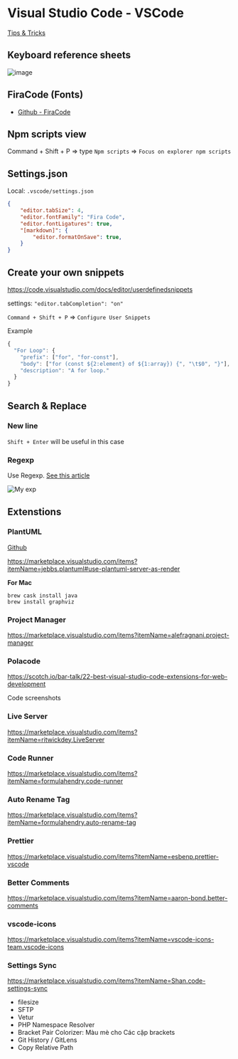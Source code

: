# Visual Studio Code - VSCode 

[Tips & Tricks](https://code.visualstudio.com/docs/getstarted/tips-and-tricks)

## Keyboard reference sheets

![image](https://code.visualstudio.com/assets/docs/getstarted/tips-and-tricks/KeyboardReferenceSheet.png)

## FiraCode (Fonts)
- [Github - FiraCode](https://github.com/tonsky/FiraCode)

## Npm scripts view
Command + Shift + P => type `Npm scripts` => `Focus on explorer npm scripts`


## Settings.json

Local: `.vscode/settings.json`

```json
{
    "editor.tabSize": 4,
    "editor.fontFamily": "Fira Code",
    "editor.fontLigatures": true,
    "[markdown]": {
        "editor.formatOnSave": true,
    }
}
```

## Create your own snippets 

https://code.visualstudio.com/docs/editor/userdefinedsnippets

settings: `"editor.tabCompletion": "on"`

`Command + Shift + P` => `Configure User Snippets`

Example
```js
{
  "For Loop": {
    "prefix": ["for", "for-const"],
    "body": ["for (const ${2:element} of ${1:array}) {", "\t$0", "}"],
    "description": "A for loop."
  }
}
```

## Search & Replace

### New line

`Shift + Enter` will be useful in this case 

### Regexp

Use Regexp. [See this article](https://dev.to/rfornal/vs-code-search-and-replace-regex-mn2)

![My exp](@/images/vscode-search-reg.png)


## Extenstions 

### PlantUML 

[Github](https://github.com/RicardoNiepel/C4-PlantUML)

https://marketplace.visualstudio.com/items?itemName=jebbs.plantuml#use-plantuml-server-as-render

**For Mac**

```
brew cask install java
brew install graphviz
```

### Project Manager
https://marketplace.visualstudio.com/items?itemName=alefragnani.project-manager

### Polacode
https://scotch.io/bar-talk/22-best-visual-studio-code-extensions-for-web-development

Code screenshots

### Live Server
https://marketplace.visualstudio.com/items?itemName=ritwickdey.LiveServer

### Code Runner
https://marketplace.visualstudio.com/items?itemName=formulahendry.code-runner

### Auto Rename Tag
https://marketplace.visualstudio.com/items?itemName=formulahendry.auto-rename-tag


### Prettier
https://marketplace.visualstudio.com/items?itemName=esbenp.prettier-vscode

### Better Comments
https://marketplace.visualstudio.com/items?itemName=aaron-bond.better-comments

### vscode-icons
https://marketplace.visualstudio.com/items?itemName=vscode-icons-team.vscode-icons

### Settings Sync
https://marketplace.visualstudio.com/items?itemName=Shan.code-settings-sync

- filesize
- SFTP
- Vetur
- PHP Namespace Resolver
- Bracket Pair Colorizer: Màu mè cho Các cặp brackets
- Git History / GitLens
- Copy Relative Path


